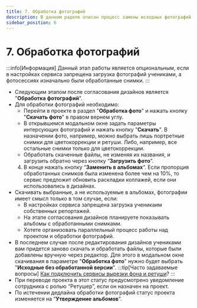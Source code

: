 ```yaml
---
title: 7. Обработка фотографий
description: В данном раделе описан процесс замены исходных фотографий на обработанные
sidebar_position: 6
---
```


# 7. Обработка фотографий
:::info[Информация]
Данный этап работы является опциональным, если в настройках сервиса запрещена загрузка фотографий учениками, а фотосессиях изначально были обработанные снимки.
:::
* Следующим этапом после согласования дизайнов является "__Обработка фотографий__".
* Для обработки фотографий необходимо:
    + Перейти в проекте в раздел "__Обработка фото__" и нажать кнопку "__Скачать фото__" в правом вернем углу.
    + В открывшемся модальном окне задать параметры интерсующих фотографий и нажать кнопку "__Скачать__". В назначении фото, например, можно выбрать лишь портретные снимки для цветокоррекции и ретуши. Либо, например, все остальные снимки только для цветокоррекции.
    + Обработать скаченные файлы, не изменяя их названия, и загрузить обратно через кнопку “__Загрузить фото__”.
    4. В конце нажать кнопку “__Заменить в альбомах__“. Если пропорция обработанных снимков была изменена более чем на 10%, то сервис предложит обновить раскладки коллажей, если они использовались в дизайнах.
* Скачивать выбранные, а не используемые в альбомах, фотографии имеет смысл только в том случае, если: 
    + В настройках сервиса запрещена загрузка ученикаим собственных репортажей.
    + На этапе согласования дизайнов планируете показывать альбомы с обработанными снимками.
    + Хотете организовать параллельный процесс работы над проектом и обработки фотографий. 
* В последнем случае после редактирования дизайнов учениками вам придется заново скачать и обработать файлы, которые были добавлены вручную через редактор. Для этого в модальном окне скачивания в параметре "__Обработка фото__" нужно будет выбрать "__Исходные без обработанной версии__".
:::tip[Часто задаваемые вопросы]
[Как подключить сервисы вырезки фона и ретуши](/faq/integrations)?
:::
* При переводе проекта в этот статус предусмотрено уведомление сотрудника с ролью “Ретушер”, если он назначен на проект. 
* По истечении дедлайна обработки фотографий статус проекта изменяется на “__Утверждение альбомов__”.
